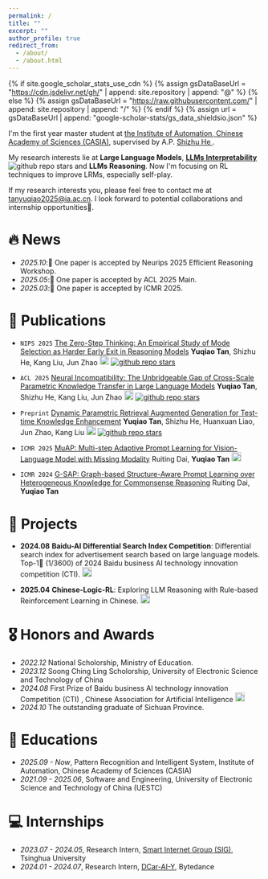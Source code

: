 ```yaml
---
permalink: /
title: ""
excerpt: ""
author_profile: true
redirect_from: 
  - /about/
  - /about.html
---
```


{% if site.google_scholar_stats_use_cdn %}
{% assign gsDataBaseUrl = "https://cdn.jsdelivr.net/gh/" | append: site.repository | append: "@" %}
{% else %}
{% assign gsDataBaseUrl = "https://raw.githubusercontent.com/" | append: site.repository | append: "/" %}
{% endif %}
{% assign url = gsDataBaseUrl | append: "google-scholar-stats/gs_data_shieldsio.json" %}

<span class='anchor' id='about-me'></span>

I'm the first year master student at <a href="http://www.ia.cas.cn/">the Institute of Automation, Chinese Academy of Sciences (CASIA)</a>, supervised by A.P. <a href="https://heshizhu.github.io/">Shizhu He </a>.

My research interests lie at **Large Language Models**, **[LLMs Interpretability](https://github.com/Trae1ounG/Awesome-Parametric-Knowledge-in-LLMs)**![github repo stars](https://img.shields.io/github/stars/Trae1ounG/Awesome-Parametric-Knowledge-in-LLMs) and **LLMs Reasoning**. Now I'm focusing on RL techniques to improve LRMs, especially self-play.

If my research interests you, please feel free to contact me at tanyuqiao2025@ia.ac.cn. I look forward to potential collaborations and internship opportunities🤗.

# 🔥 News
- *2025.10*:🎉 One paper is accepted by Neurips 2025 Efficient Reasoning Workshop.
- *2025.05*:🎉 One paper is accepted by ACL 2025 Main.
- *2025.03*:🎉 One paper is accepted by ICMR 2025. 

# 📝 Publications 
- `NIPS 2025` **<font color="#660000"></font>** [The Zero-Step Thinking: An Empirical Study of Mode Selection as Harder Early Exit in Reasoning Models](https://arxiv.org/abs/2510.19176) **Yuqiao Tan**, Shizhu He, Kang Liu, Jun Zhao <a target="_self" href="https://github.com/Trae1ounG/Zero_Step_Thinking"><img style="height:14pt" src="https://img.shields.io/badge/-Zero-Step-Thinking-black?style=flat&logo=github"></a> [![github repo stars](https://img.shields.io/github/stars/Trae1ounG/Zero_Step_Thinking)](https://github.com/Trae1ounG/Zero_Step_Thinking)
  
- `ACL 2025` **<font color="#660000"></font>** [Neural Incompatibility: The Unbridgeable Gap of Cross-Scale Parametric Knowledge Transfer in Large Language Models](https://arxiv.org/abs/2505.14436) **Yuqiao Tan**, Shizhu He, Kang Liu, Jun Zhao   <a target="_self" href="https://github.com/Trae1ounG/Neural_Incompatibility"> <img style="height:14pt" src="https://img.shields.io/badge/-Neural_Incompatibility-black?style=flat&logo=github"></a> [![github repo stars](https://img.shields.io/github/stars/Trae1ounG/Neural_Incompatibility)](https://github.com/Trae1ounG/Neural_Incompatibility)

- `Preprint`  [Dynamic Parametric Retrieval Augmented Generation for Test-time Knowledge Enhancement](https://arxiv.org/abs/2503.23895) **Yuqiao Tan**, Shizhu He, Huanxuan Liao, Jun Zhao, Kang Liu   <a target="_self" href="https://github.com/Trae1ounG/DyPRAG"> <img style="height:14pt" src="https://img.shields.io/badge/-DyPRAG-black?style=flat&logo=github"></a> [![github repo stars](https://img.shields.io/github/stars/Trae1ounG/DyPRAG)](https://github.com/Trae1ounG/DyPRAG)

- `ICMR 2025` [MuAP: Multi-step Adaptive Prompt Learning for Vision-Language Model with Missing Modality](https://arxiv.org/abs/2409.04693) Ruiting Dai, **Yuqiao Tan**   <a target="_self" href="https://github.com/Trae1ounG/RobustPT"> <img style="height:14pt" src="https://img.shields.io/badge/-MuAP-black?style=flat&logo=github"></a>

- `ICMR 2024` [G-SAP: Graph-based Structure-Aware Prompt Learning over Heterogeneous Knowledge for Commonsense Reasoning](https://dl.acm.org/doi/abs/10.1145/3652583.3658040) Ruiting Dai, **Yuqiao Tan**



# 🤖 Projects
- **2024.08** **Baidu-AI Differential Search Index Competition**: Differential search index for advertisement search based on large language models. Top-1🥇 (1/3600) of 2024 Baidu business AI technology innovation competition (CTI). <a target="_self" href="https://github.com/Trae1ounG/2024-BaiduAI-LLM-DSI"> <img style="height:14pt" src="https://img.shields.io/badge/-BaiduAI-black?style=flat&logo=github"></a>
 <!-- ![github repo stars](https://img.shields.io/github/stars/Trae1ounG/2024-BaiduAI-LLM-DSI) -->
-  **2025.04** **Chinese-Logic-RL**: Exploring LLM Reasoning with Rule-based Reinforcement Learning in Chinese. <a target="_self" href="https://github.com/Trae1ounG/Chinese-Logic-RL"> <img style="height:14pt" src="https://img.shields.io/badge/-Chinese_Logic_RL-black?style=flat&logo=github"></a>

# 🎖 Honors and Awards
- *2022.12* National Scholorship, Ministry of Education.
- *2023.12* Soong Ching Ling Scholorship, University of Electronic Science and Technology of China
- *2024.08* First Prize of Baidu business AI technology innovation Competition (CTI) , Chinese Association for Artificial Intelligence  <a target="_self" href="https://baijiahao.baidu.com/s?id=1808718087282135583&wfr=spider&for=pc&searchword=2024%E7%99%BE%E5%BA%A6%E6%90%9C%E7%B4%A2%E5%88%9B%E6%96%B0%E5%A4%A7%E8%B5%9B&sShare=2"> <img style="height:14pt" src="https://img.shields.io/badge/-Report-black?style=flat&logo=google"></a>
- *2024.10* The outstanding graduate of Sichuan Province.

# 📖 Educations
- *2025.09 - Now*, Pattern Recognition and Intelligent System, Institute of Automation, Chinese Academy of Sciences (CASIA)
- *2021.09 - 2025.06*, Software and Engineering, University of Electronic Science and Technology of China (UESTC)


# 💻 Internships
- *2023.07 - 2024.05*, Research Intern, <a href="https://smartinternet.group/">Smart Internet Group (SIG)</a>, Tsinghua University
- *2024.01 - 2024.07*, Research Intern, <a href="https://www.dongchedi.com/">DCar-AI-Y</a>, Bytedance

<script type='text/javascript' id='clustrmaps' src='//cdn.clustrmaps.com/map_v2.js?cl=44b8d4&w=800&t=tt&d=Hsk2NMI2XogzrZh85JdligEVrhjt4kMfJHMdGbrrpJQ&cmn=3a61cc&cmo=53ffe3&co=343269'></script>